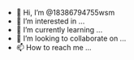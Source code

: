 - 👋 Hi, I’m @18386794755wsm
- 👀 I’m interested in ...
- 🌱 I’m currently learning ...
- 💞️ I’m looking to collaborate on ...
- 📫 How to reach me ...

<!---
18386794755wsm/18386794755wsm is a ✨ special ✨ repository because its `README.md` (this file) appears on your GitHub profile.
You can click the Preview link to take a look at your changes.
--->
